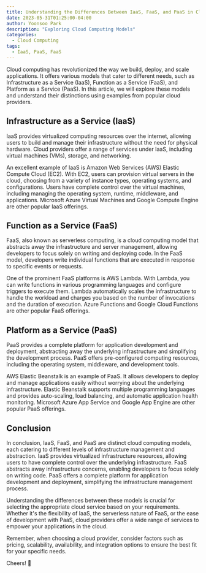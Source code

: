 ```yaml
---
title: Understanding the Differences Between IaaS, FaaS, and PaaS in Cloud Computing
date: 2023-05-31T01:25:00-04:00
author: Yoonsoo Park
description: "Exploring Cloud Computing Models"
categories:
  - Cloud Computing
tags:
  - IaaS, PaaS, FaaS
---
```


Cloud computing has revolutionized the way we build, deploy, and scale applications. It offers various models that cater to different needs, such as Infrastructure as a Service (IaaS), Function as a Service (FaaS), and Platform as a Service (PaaS). In this article, we will explore these models and understand their distinctions using examples from popular cloud providers.

## Infrastructure as a Service (IaaS)

IaaS provides virtualized computing resources over the internet, allowing users to build and manage their infrastructure without the need for physical hardware. Cloud providers offer a range of services under IaaS, including virtual machines (VMs), storage, and networking.

An excellent example of IaaS is Amazon Web Services (AWS) Elastic Compute Cloud (EC2). With EC2, users can provision virtual servers in the cloud, choosing from a variety of instance types, operating systems, and configurations. Users have complete control over the virtual machines, including managing the operating system, runtime, middleware, and applications. Microsoft Azure Virtual Machines and Google Compute Engine are other popular IaaS offerings.

## Function as a Service (FaaS)

FaaS, also known as serverless computing, is a cloud computing model that abstracts away the infrastructure and server management, allowing developers to focus solely on writing and deploying code. In the FaaS model, developers write individual functions that are executed in response to specific events or requests.

One of the prominent FaaS platforms is AWS Lambda. With Lambda, you can write functions in various programming languages and configure triggers to execute them. Lambda automatically scales the infrastructure to handle the workload and charges you based on the number of invocations and the duration of execution. Azure Functions and Google Cloud Functions are other popular FaaS offerings.

## Platform as a Service (PaaS)

PaaS provides a complete platform for application development and deployment, abstracting away the underlying infrastructure and simplifying the development process. PaaS offers pre-configured computing resources, including the operating system, middleware, and development tools.

AWS Elastic Beanstalk is an example of PaaS. It allows developers to deploy and manage applications easily without worrying about the underlying infrastructure. Elastic Beanstalk supports multiple programming languages and provides auto-scaling, load balancing, and automatic application health monitoring. Microsoft Azure App Service and Google App Engine are other popular PaaS offerings.

## Conclusion

In conclusion, IaaS, FaaS, and PaaS are distinct cloud computing models, each catering to different levels of infrastructure management and abstraction. IaaS provides virtualized infrastructure resources, allowing users to have complete control over the underlying infrastructure. FaaS abstracts away infrastructure concerns, enabling developers to focus solely on writing code. PaaS offers a complete platform for application development and deployment, simplifying the infrastructure management process.

Understanding the differences between these models is crucial for selecting the appropriate cloud service based on your requirements. Whether it's the flexibility of IaaS, the serverless nature of FaaS, or the ease of development with PaaS, cloud providers offer a wide range of services to empower your applications in the cloud.

Remember, when choosing a cloud provider, consider factors such as pricing, scalability, availability, and integration options to ensure the best fit for your specific needs.

Cheers! 🍺
